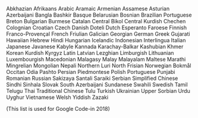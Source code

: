 Abkhazian
Afrikaans
Arabic
Aramaic
Armenian
Assamese
Asturian
Azerbaijani
Bangla
Bashkir
Basque
Belarusian
Bosnian
Brazilian Portuguese
Breton
Bulgarian
Burmese
Catalan
Central Bikol 
Central Kurdish
Chechen
Colognian
Croatian
Czech
Danish
Doteli
Dutch
Esperanto
Faroese
Finnish
Franco-Provençal
French
Friulian
Galician
Georgian
German
Greek
Gujarati
Hawaiian
Hebrew
Hindi
Hungarian
Icelandic
Indonesian
Interlingua
Italian
Japanese
Javanese
Kabyle
Kannada
Karachay-Balkar 
Kashubian
Khmer
Korean
Kurdish
Kyrgyz
Latin
Latvian
Lezghian
Limburgish
Lithuanian
Luxembourgish
Macedonian
Malagasy
Malay
Malayalam
Maltese
Marathi
Mingrelian
Mongolian
Nepali
Northern Luri
North Frisian
Norwegian Bokmål
Occitan
Odia
Pashto
Persian
Piedmontese
Polish
Portuguese
Punjabi
Romanian
Russian
Sakizaya
Santali
Saraiki
Serbian
Simplified Chinese
Sindhi
Sinhala
Slovak
South Azerbaijani
Sundanese
Swahili
Swedish
Tamil
Telugu
Thai
Traditional Chinese
Tulu
Turkish
Ukrainian
Upper Sorbian 
Urdu
Uyghur
Vietnamese
Welsh
Yiddish
Zazaki

(This list is used for Google Code-in 2018)